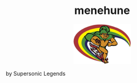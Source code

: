 <h1 style="text-align:center">menehune</h1>
<div style="text-align:center"><img src="https://github.com/HACC2023/Supersonic-Legends/blob/main/uhmenehune-transparent.png" style="width:150;"/></div>

by Supersonic Legends

